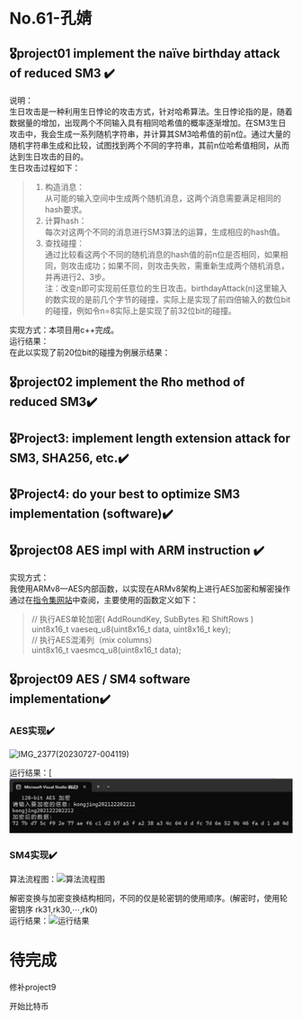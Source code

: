 # No.61-孔婧

## 🎖️project01 implement the naïve birthday attack of reduced SM3 ✔️
说明：<br>
生日攻击是一种利用生日悖论的攻击方式，针对哈希算法。生日悖论指的是，随着数据量的增加，出现两个不同输入具有相同哈希值的概率逐渐增加。在SM3生日攻击中，我会生成一系列随机字符串，并计算其SM3哈希值的前n位。通过大量的随机字符串生成和比较，试图找到两个不同的字符串，其前n位哈希值相同，从而达到生日攻击的目的。<br>
生日攻击过程如下：<br>
>1.	构造消息：<br>
从可能的输入空间中生成两个随机消息，这两个消息需要满足相同的hash要求。<br>
>2.	计算hash：<br>
>每次对这两个不同的消息进行SM3算法的运算，生成相应的hash值。<br>
>3.	查找碰撞：<br>
>通过比较看这两个不同的随机消息的hash值的前n位是否相同，如果相同，则攻击成功；如果不同，则攻击失败，需重新生成两个随机消息，并再进行2、3步。<br>
>注：改变n即可实现前任意位的生日攻击。birthdayAttack(n)这里输入的数实现的是前几个字节的碰撞，实际上是实现了前四倍输入的数位bit的碰撞，例如令n=8实际上是实现了前32位bit的碰撞。<br>

实现方式：本项目用c++完成。<br>
运行结果：<br>
在此以实现了前20位bit的碰撞为例展示结果：<br>



## 🎖️project02 implement the Rho method of reduced SM3✔️

## 🎖️Project3: implement length extension attack for SM3, SHA256, etc.✔️

## 🎖️Project4: do your best to optimize SM3 implementation (software)✔️

## 🎖️project08 AES impl with ARM instruction ✔️

实现方式：<br>
我使用ARMv8—AES内部函数，以实现在ARMv8架构上进行AES加密和解密操作<br>
通过在[指令集网站](https://developer.arm.com/architectures/instruction-sets/intrinsics/#q=AES)中查阅，主要使用的函数定义如下：<br>

>// 执行AES单轮加密( AddRoundKey, SubBytes 和 ShiftRows )<br>
>uint8x16_t vaeseq_u8(uint8x16_t data, uint8x16_t key);<br>
>// 执行AES混淆列（mix columns）<br>
>uint8x16_t vaesmcq_u8(uint8x16_t data);<br>

## 🎖️project09 AES / SM4 software implementation✔️

### AES实现✔️

![IMG_2377(20230727-004119)](C:\Users\86130\Desktop\IMG_2377(20230727-004119).PNG)



运行结果：[![Alt text](https://github.com/happyhippo111/No.61-/blob/main/Project_09/AES/%E8%BF%90%E8%A1%8C%E6%B5%8B%E8%AF%95.png)
### SM4实现✔️

算法流程图：![算法流程图](E:\创新创业实践\代码仓\Project_09\SM4\算法流程图.png)

解密变换与加密变换结构相同，不同的仅是轮密钥的使用顺序。(解密时，使用轮密钥序 rk31,rk30,⋯,rk0)<br>
运行结果：![运行结果](E:\创新创业实践\代码仓\Project_09\SM4\运行结果.jpg)









# 待完成

修补project9

开始比特币
